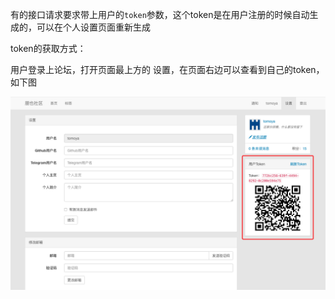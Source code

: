 有的接口请求要求带上用户的`token`参数，这个token是在用户注册的时候自动生成的，可以在个人设置页面重新生成

token的获取方式：

用户登录上论坛，打开页面最上方的 设置，在页面右边可以查看到自己的token，如下图

![](../../assets/QQ20190109-111822.png)

